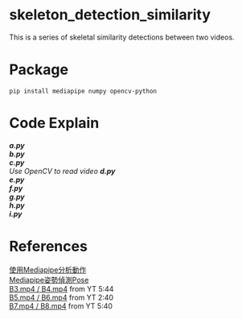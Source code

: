 # skeleton_detection_similarity

This is a series of skeletal similarity detections between two videos.

# Package
```
pip install mediapipe numpy opencv-python
```

# Code Explain
***a.py***\
***b.py***\
***c.py***\
_Use OpenCV to read video_
***d.py***\
***e.py***\
***f.py***\
***g.py***\
***h.py***\
***i.py***

# References
[使用Mediapipe分析動作](https://hackmd.io/@am534143/r1pch8Y1p#%E4%BD%BF%E7%94%A8Mediapipe%E5%88%86%E6%9E%90%E5%8B%95%E4%BD%9C)\
[Mediapipe姿勢偵測Pose](https://steam.oxxostudio.tw/category/python/ai/ai-mediapipe-pose.html)\
[B3.mp4 / B4.mp4](https://www.youtube.com/watch?v=fnoN_HjGm7g&t=370s) from YT 5:44\
[B5.mp4 / B6.mp4](https://www.youtube.com/watch?v=_zkmY1H0uRo) from YT 2:40\
[B7.mp4 / B8.mp4](https://www.youtube.com/watch?v=LmrKejHOaG4&t=347s) from YT 5:40

